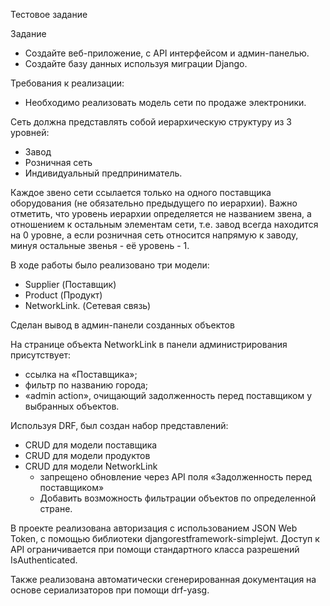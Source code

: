 Тестовое задание

Задание
- Создайте веб-приложение, с API интерфейсом и админ-панелью.
- Создайте базу данных используя миграции Django.
  
Требования к реализации:
- Необходимо реализовать модель сети по продаже электроники.
  
Сеть должна представлять собой иерархическую структуру из 3 уровней:
- Завод
- Розничная сеть
- Индивидуальный предприниматель.

Каждое звено сети ссылается только на одного поставщика оборудования (не обязательно предыдущего по иерархии). Важно отметить, что уровень иерархии определяется не названием звена, а отношением к остальным элементам сети, т.е. завод всегда находится на 0 уровне, а если розничная сеть относится напрямую к заводу, минуя остальные звенья - её уровень - 1.

В ходе работы было реализовано три модели: 
- Supplier (Поставщик)
- Product (Продукт)
- NetworkLink. (Сетевая связь)
  
Сделан вывод в админ-панели созданных объектов

На странице объекта NetworkLink в панели администрирования присутствует:
- ссылка на «Поставщика»;
- фильтр по названию города;
- «admin action», очищающий задолженность перед поставщиком у выбранных объектов.

Используя DRF, был создан набор представлений:
- CRUD для модели поставщика 
- CRUD для модели продуктов
- CRUD для модели NetworkLink
  - запрещено обновление через API поля «Задолженность перед поставщиком»
  - Добавить возможность фильтрации объектов по определенной стране.

В проекте реализована авторизация с использованием JSON Web Token, с помощью библиотеки djangorestframework-simplejwt. Доступ к API ограничивается при помощи стандартного класса разрешений IsAuthenticated.

Также реализована автоматически сгенерированная документация на основе сериализаторов при помощи drf-yasg.
